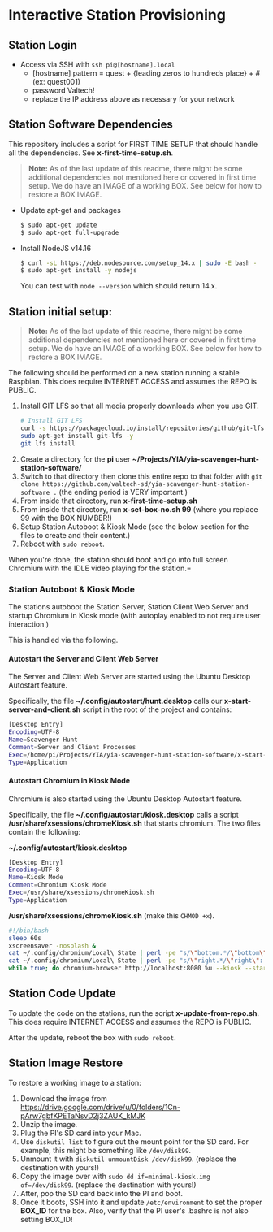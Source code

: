 # Interactive Station Provisioning

## Station Login

- Access via SSH with `ssh pi@[hostname].local`
  - [hostname] pattern = quest + {leading zeros to hundreds place} + #   (ex: quest001)
  - password Valtech!
  - replace the IP address above as necessary for your network

## Station Software Dependencies

This repository includes a script for FIRST TIME SETUP that should handle all the dependencies. See **x-first-time-setup.sh**.

> **Note:** As of the last update of this readme, there might be some additional dependencies not mentioned here or covered in first time setup. We do have an IMAGE of a working BOX. See below for how to restore a BOX IMAGE.

- Update apt-get and packages

  ```bash
  $ sudo apt-get update
  $ sudo apt-get full-upgrade
  ```
- Install NodeJS v14.16

  ```bash
  $ curl -sL https://deb.nodesource.com/setup_14.x | sudo -E bash -
  $ sudo apt-get install -y nodejs
  ```

  You can test with `node --version` which should return 14.x.

## Station initial setup:

> **Note:** As of the last update of this readme, there might be some additional dependencies not mentioned here or covered in first time setup. We do have an IMAGE of a working BOX. See below for how to restore a BOX IMAGE.

The following should be performed on a new station running a stable Raspbian. This does require INTERNET ACCESS and assumes the REPO is PUBLIC.

1. Install GIT LFS so that all media properly downloads when you use GIT.
   ```bash
   # Install GIT LFS
   curl -s https://packagecloud.io/install/repositories/github/git-lfs/script.deb.sh | sudo bash
   sudo apt-get install git-lfs -y
   git lfs install
   ```
1. Create a directory for the **pi** user **~/Projects/YIA/yia-scavenger-hunt-station-software/**
1. Switch to that directory then clone this entire repo to that folder with `git clone https://github.com/valtech-sd/yia-scavenger-hunt-station-software .` (the ending period is VERY important.)
1. From inside that directory, run **x-first-time-setup.sh**
1. From inside that directory, run **x-set-box-no.sh 99** (where you replace 99 with the BOX NUMBER!)
1. Setup Station Autoboot & Kiosk Mode (see the below section for the files to create and their content.)
1. Reboot with `sudo reboot`.

When you're done, the station should boot and go into full screen Chromium with the IDLE video playing for the station.=

### Station Autoboot & Kiosk Mode

The stations autoboot the Station Server, Station Client Web Server and startup Chromium in Kiosk mode (with autoplay enabled to not require user interaction.)

This is handled via the following.

#### Autostart the Server and Client Web Server

The Server and Client Web Server are started using the Ubuntu Desktop Autostart feature.

Specifically, the file **~/.config/autostart/hunt.desktop** calls our **x-start-server-and-client.sh** script in the root of the project and contains:

```bash
[Desktop Entry]
Encoding=UTF-8
Name=Scavenger Hunt
Comment=Server and Client Processes
Exec=/home/pi/Projects/YIA/yia-scavenger-hunt-station-software/x-start-server-and-client.sh
Type=Application
```

#### Autostart Chromium in Kiosk Mode

Chromium is also started using the Ubuntu Desktop Autostart feature.

Specifically, the file **~/.config/autostart/kiosk.desktop** calls a script **/usr/share/xsessions/chromeKiosk.sh** that starts chromium. The two files contain the following:

**~/.config/autostart/kiosk.desktop**

```bash
[Desktop Entry]
Encoding=UTF-8
Name=Kiosk Mode
Comment=Chromium Kiosk Mode
Exec=/usr/share/xsessions/chromeKiosk.sh
Type=Application
```

**/usr/share/xsessions/chromeKiosk.sh** (make this `CHMOD +x`).

```bash
#!/bin/bash
sleep 60s
xscreensaver -nosplash &
cat ~/.config/chromium/Local\ State | perl -pe "s/\"bottom.*/\"bottom\": $(xrandr | grep \* | cut -d' ' -f4 | cut -d'x' -f2),/" > ~/.config/chromium/Local\ Sta$
cat ~/.config/chromium/Local\ State | perl -pe "s/\"right.*/\"right\": $(xrandr | grep \* | cut -d' ' -f4 | cut -d'x' -f1),/" > ~/.config/chromium/Local\ State
while true; do chromium-browser http://localhost:8080 %u --kiosk --start-maximized --autoplay-policy=no-user-gesture-required; sleep 10s; done
```

## Station Code Update

To update the code on the stations, run the script **x-update-from-repo.sh**. This does require INTERNET ACCESS and assumes the REPO is PUBLIC.

After the update, reboot the box with `sudo reboot`.

## Station Image Restore

To restore a working image to a station:

1. Download the image from https://drive.google.com/drive/u/0/folders/1Cn-pArw7gbfKPETaNsvD2j3ZAUK_kMJK
1. Unzip the image.
1. Plug the PI's SD card into your Mac.
1. Use `diskutil list` to figure out the mount point for the SD card. For example, this might be something like `/dev/disk99`.
1. Unmount it with `diskutil unmountDisk /dev/disk99`. (replace the destination with yours!)
1. Copy the image over with `sudo dd if=minimal-kiosk.img of=/dev/disk99`. (replace the destination with yours!)
1. After, pop the SD card back into the PI and boot.
1. Once it boots, SSH into it and update `/etc/environment` to set the proper **BOX_ID** for the box. Also, verify that the PI user's .bashrc is not also setting BOX_ID!
